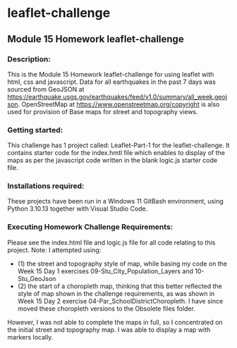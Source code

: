 # leaflet-challenge

## Module 15 Homework leaflet-challenge
### Description:
This is the Module 15 Homework leaflet-challenge for using leaflet with html, css and javascript.  Data for all earthquakes in the past 7 days was sourced from GeoJSON at https://earthquake.usgs.gov/earthquakes/feed/v1.0/summary/all_week.geojson.  OpenStreetMap at https://www.openstreetmap.org/copyright is also used for provision of Base maps for street and topography views.  

### Getting started:
This challenge has 1 project called: Leaflet-Part-1 for the leaflet-challenge. It contains starter code for the index.hmtl file which enables to display of the maps as per the javascript code written in the blank logic.js starter code file. 

### Installations required:
These projects have been run in a Windows 11 GitBash environment, using Python 3.10.13 together with Visual Studio Code.

### Executing Homework Challenge Requirements:
Please see the index.html file and logic.js file for all code relating to this project. 
Note:  I attempted using:

* (1) the street and topography style of map, while basing my code on the Week 15 Day 1 exercises 09-Stu_City_Population_Layers and 10-Stu_GeoJson
* (2) the start of a choropleth map, thinking that this better reflected the style of map shown in the challenge requirements, as was shown in Week 15 Day 2 exercise 04-Par_SchoolDistrictChoropleth.  I have since moved these choropleth versions to the Obsolete files folder. 

However, I was not able to complete the maps in full, so I concentrated on the initial street and topography map. I was able to display a map with markers locally.